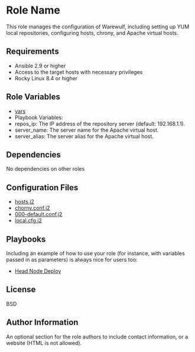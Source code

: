 Role Name
=========

This role manages the configuration of Warewulf, including setting up YUM local repositories, configuring hosts, chrony, and Apache virtual hosts.

Requirements
------------

- Ansible 2.9 or higher
- Access to the target hosts with necessary privileges
- Rocky Linux 8.4 or higher

Role Variables
--------------

- [vars](vars/main.yml)
- Playbook Variables:
- repos_ip: The IP address of the repository server (default: 192.168.1.1).
- server_name: The server name for the Apache virtual host.
- server_alias: The server alias for the Apache virtual host.

Dependencies
------------

No dependencies on other roles

Configuration Files
------------

- [hosts.j2](confFiles/hosts.j2)
- [chorny.conf.j2](confFiles/chrony.conf.j2)
- [000-default.conf.j2](confFiles/000-default.conf.j2)
- [local.cfg.j2](confFiles/local.cfg.j2)

Playbooks
----------------

Including an example of how to use your role (for instance, with variables passed in as parameters) is always nice for users too:

- [Head Node Deploy](tests/headNodeComplete.yml)

License
-------

BSD

Author Information
------------------

An optional section for the role authors to include contact information, or a website (HTML is not allowed).
